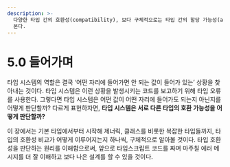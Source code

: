 ```yaml
---
description: >-
  다양한 타입 간의 호환성(compatibility), 보다 구체적으로는 타입 간의 할당 가능성(assignability)에 대해 다루어
  본다.
---
```


# 5.0 들어가며

타입 시스템의 역할은 결국 ‘어떤 자리에 들어가면 안 되는 값이 들어가 있는’ 상황을 찾아내는 것이다. 타입 시스템은 이런 상황을 발생시키는 코드를 보고하기 위해 타입 오류를 사용한다. 그렇다면 타입 시스템은 어떤 값이 어떤 자리에 들어가도 되는지 아닌지를 어떻게 판단할까? 다르게 표현하자면, **타입 시스템은 서로 다른 타입의 호환 가능성을 어떻게 판단할까?**

이 장에서는 기본 타입에서부터 시작해 제너릭, 클래스를 비롯한 복잡한 타입들까지, 타입의 호환성 비교가 어떻게 이루어지는지 하나씩, 구체적으로 알아볼 것이다. 타입 호환성을 판단하는 원리를 이해함으로써, 앞으로 타입스크립트 코드를 짜며 마주칠 에러 메시지를 더 잘 이해하고 보다 나은 설계를 할 수 있을 것이다.

